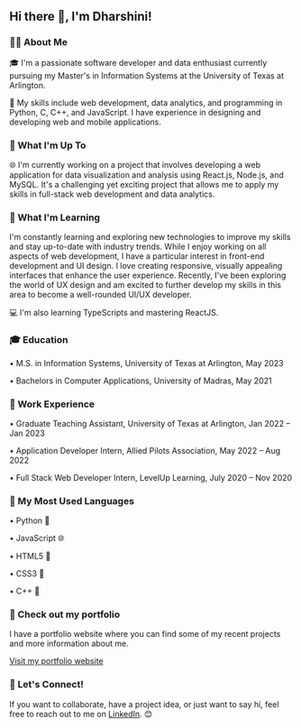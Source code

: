 ## Hi there 👋, I'm Dharshini!

### 🙋‍♀️ About Me 

🎓 I'm a passionate software developer and data enthusiast currently pursuing my Master's in Information Systems at the University of Texas at Arlington. 

🚀 My skills include web development, data analytics, and programming in Python, C, C++, and JavaScript. I have experience in designing and developing web and mobile applications.

### 🔭 What I'm Up To

🌐 I'm currently working on a project that involves developing a web application for data visualization and analysis using React.js, Node.js, and MySQL. It's a challenging yet exciting project that allows me to apply my skills in full-stack web development and data analytics.

### 🌱 What I'm Learning

I'm constantly learning and exploring new technologies to improve my skills and stay up-to-date with industry trends. While I enjoy working on all aspects of web development, I have a particular interest in front-end development and UI design. I love creating responsive, visually appealing interfaces that enhance the user experience. Recently, I've been exploring the world of UX design and am excited to further develop my skills in this area to become a well-rounded UI/UX developer. 

💻 I'm also learning TypeScripts and mastering ReactJS. 

### 🎓 Education

• M.S. in Information Systems, University of Texas at Arlington, May 2023 

• Bachelors in Computer Applications, University of Madras, May 2021

### 💼 Work Experience

• Graduate Teaching Assistant, University of Texas at Arlington, Jan 2022 – Jan 2023 

• Application Developer Intern, Allied Pilots Association, May 2022 – Aug 2022 

• Full Stack Web Developer Intern, LevelUp Learning, July 2020 – Nov 2020

### 🚀 My Most Used Languages 

• Python 🐍

• JavaScript 🌐

• HTML5 📝

• CSS3 🎨

• C++ 🤖

### 🎨 Check out my portfolio 

I have a portfolio website where you can find some of my recent projects and more information about me.

[Visit my portfolio website](https://isntshedharshii.wixsite.com/vdharshini-portfolio)

### 🤝 Let's Connect! 

If you want to collaborate, have a project idea, or just want to say hi, feel free to reach out to me on [LinkedIn](https://www.linkedin.com/in/dharshini-vasudevan/). 😊 

